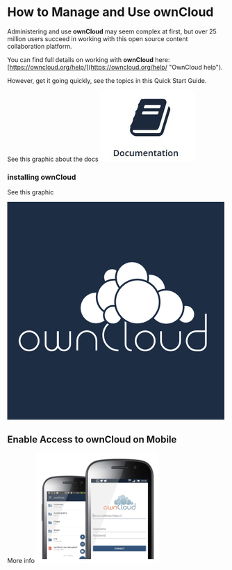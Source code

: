 # How to Manage and Use **ownCloud** #

Administering and use **ownCloud** may seem complex at first, but over 25 million users succeed in working with this open source content collaboration platform.

You can find full details on working with **ownCloud** here: [https://owncloud.org/help/](https://owncloud.org/help/ "OwnCloud help"). 

However, get it going quickly, see the topics in this Quick Start Guide.

See this graphic about the docs ![docs](Graphics\docs.JPG)   

### installing ownCloud ##

See this graphic  

![logo](Graphics\logo.jpg)    
  

## Enable Access to ownCloud on Mobile ##  

More info  ![mobile](Graphics\mobile.png)   